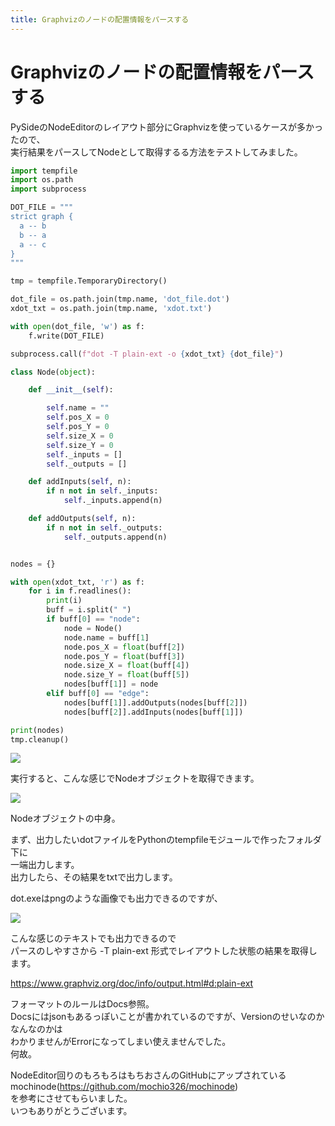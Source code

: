```yaml
---
title: Graphvizのノードの配置情報をパースする
---
```

# Graphvizのノードの配置情報をパースする

PySideのNodeEditorのレイアウト部分にGraphvizを使っているケースが多かったので、  
実行結果をパースしてNodeとして取得するる方法をテストしてみました。  
  
```python
import tempfile
import os.path
import subprocess

DOT_FILE = """
strict graph {
  a -- b
  b -- a
  a -- c
}
"""

tmp = tempfile.TemporaryDirectory()

dot_file = os.path.join(tmp.name, 'dot_file.dot')
xdot_txt = os.path.join(tmp.name, 'xdot.txt')

with open(dot_file, 'w') as f:
    f.write(DOT_FILE)

subprocess.call(f"dot -T plain-ext -o {xdot_txt} {dot_file}")

class Node(object):

    def __init__(self):

        self.name = ""
        self.pos_X = 0
        self.pos_Y = 0
        self.size_X = 0
        self.size_Y = 0
        self._inputs = []
        self._outputs = []

    def addInputs(self, n):
        if n not in self._inputs:
            self._inputs.append(n)

    def addOutputs(self, n):
        if n not in self._outputs:
            self._outputs.append(n)


nodes = {}

with open(xdot_txt, 'r') as f:
    for i in f.readlines():
        print(i)
        buff = i.split(" ")
        if buff[0] == "node":
            node = Node()
            node.name = buff[1]
            node.pos_X = float(buff[2])
            node.pos_Y = float(buff[3])
            node.size_X = float(buff[4])
            node.size_Y = float(buff[5])
            nodes[buff[1]] = node
        elif buff[0] == "edge":
            nodes[buff[1]].addOutputs(nodes[buff[2]])
            nodes[buff[2]].addInputs(nodes[buff[1]])

print(nodes)
tmp.cleanup()
```

![](https://gyazo.com/bef448ee03989e8fc97123b1fdd53d30.png)

実行すると、こんな感じでNodeオブジェクトを取得できます。  
  
![](https://gyazo.com/57f8b184b30c2fa939672e1ce79f79f5.png)

Nodeオブジェクトの中身。  
  
まず、出力したいdotファイルをPythonのtempfileモジュールで作ったフォルダ下に  
一端出力します。  
出力したら、その結果をtxtで出力します。  
  
dot.exeはpngのような画像でも出力できるのですが、  

![](https://gyazo.com/c91263e6f6714221e02937c04f1a9056.png)

こんな感じのテキストでも出力できるので  
パースのしやすさから -T plain-ext 形式でレイアウトした状態の結果を取得します。  
  
https://www.graphviz.org/doc/info/output.html#d:plain-ext

フォーマットのルールはDocs参照。  
Docsにはjsonもあるっぽいことが書かれているのですが、Versionのせいなのかなんなのかは  
わかりませんがErrorになってしまい使えませんでした。  
何故。  
  
NodeEditor回りのもろもろはもちおさんのGitHubにアップされている
mochinode(https://github.com/mochio326/mochinode)    
を参考にさせてもらいました。  
いつもありがとうございます。
